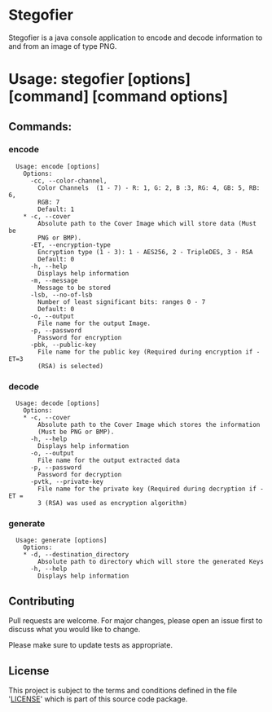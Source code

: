 # Stegofier

Stegofier is a java console application to encode and decode information to and from an image of type PNG.




# Usage: stegofier [options] [command] [command options]
  
  ## Commands:
   ### encode
      Usage: encode [options]
        Options:
          -cc, --color-channel, 
            Color Channels  (1 - 7) - R: 1, G: 2, B :3, RG: 4, GB: 5, RB: 6, 
            RGB: 7
            Default: 1
        * -c, --cover
            Absolute path to the Cover Image which will store data (Must be 
            PNG or BMP).
          -ET, --encryption-type
            Encryption type (1 - 3): 1 - AES256, 2 - TripleDES, 3 - RSA
            Default: 0
          -h, --help
            Displays help information
          -m, --message
            Message to be stored
          -lsb, --no-of-lsb
            Number of least significant bits: ranges 0 - 7
            Default: 0
          -o, --output
            File name for the output Image.
          -p, --password
            Password for encryption
          -pbk, --public-key
            File name for the public key (Required during encryption if -ET=3 
            (RSA) is selected)

   ### decode
      Usage: decode [options]
        Options:
        * -c, --cover
            Absolute path to the Cover Image which stores the information 
            (Must be PNG or BMP).
          -h, --help
            Displays help information
          -o, --output
            File name for the output extracted data
          -p, --password
            Password for decryption
          -pvtk, --private-key
            File name for the private key (Required during decryption if -ET = 
            3 (RSA) was used as encryption algorithm)

   ### generate
      Usage: generate [options]
        Options:
        * -d, --destination_directory
            Absolute path to directory which will store the generated Keys
          -h, --help
            Displays help information


## Contributing
Pull requests are welcome. For major changes, please open an issue first to discuss what you would like to change.

Please make sure to update tests as appropriate.

## License
This project is subject to the terms and conditions defined in the file '[LICENSE](/LICENSE)' which is part of this source code package.
